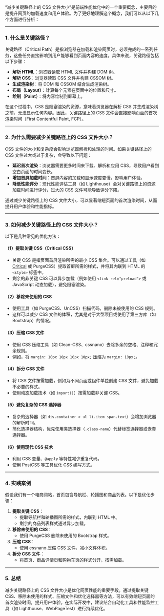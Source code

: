 “减少关键路径上的 CSS 文件大小”是前端性能优化中的一个重要概念，主要目的是提升网页的加载速度和用户体验。为了更好地理解这个概念，我们可以从以下几个方面进行分析：

---

### 1. **什么是关键路径？**
关键路径（Critical Path）是指浏览器在加载和渲染网页时，必须完成的一系列任务，这些任务直接影响到用户能够看到页面内容的速度。具体来说，关键路径包括以下步骤：
- **解析 HTML**：浏览器读取 HTML 文件并构建 DOM 树。
- **解析 CSS**：浏览器读取 CSS 文件并构建 CSSOM 树。
- **生成渲染树**：将 DOM 和 CSSOM 结合生成渲染树。
- **布局（Layout）**：计算每个元素在页面中的位置和尺寸。
- **绘制（Paint）**：将内容绘制到屏幕上。

在这个过程中，CSS 是阻塞渲染的资源，意味着浏览器在解析 CSS 并生成渲染树之前，无法显示任何内容。因此，关键路径上的 CSS 文件会直接影响页面的首次渲染时间（First Contentful Paint, FCP）。

---

### 2. **为什么需要减少关键路径上的 CSS 文件大小？**
CSS 文件的大小和复杂度会影响浏览器解析和处理的时间。如果关键路径上的 CSS 文件过大或过于复杂，会导致以下问题：
- **延迟首次渲染**：浏览器需要更多时间来下载、解析和应用 CSS，导致用户看到空白页面的时间变长。
- **增加首屏加载时间**：首屏内容的加载和显示速度变慢，影响用户体验。
- **降低性能评分**：现代性能评估工具（如 Lighthouse）会对关键路径上的资源加载时间进行评分，过大的 CSS 文件可能导致评分下降。

通过减少关键路径上的 CSS 文件大小，可以显著缩短页面的首次渲染时间，从而提升用户体验和性能指标。

---

### 3. **如何减少关键路径上的 CSS 文件大小？**
以下是几种常见的优化方法：

#### （1）**提取关键 CSS（Critical CSS）**
- 关键 CSS 是指页面首屏渲染所需的最小 CSS 集合。可以通过工具（如 [Critical](https://github.com/addyosmani/critical) 或 PurgeCSS）提取首屏所需的样式，并将其内联到 HTML 的 `<style>` 标签中。
- 剩余的非关键 CSS 可以异步加载（例如使用 `<link rel="preload">` 或 JavaScript 动态加载），避免阻塞渲染。

#### （2）**移除未使用的 CSS**
- 使用工具（如 PurgeCSS、UnCSS）扫描代码，删除未被使用的 CSS 规则。
- 这样可以减少 CSS 文件的体积，尤其是对于大型项目或使用了第三方库（如 Bootstrap）的情况。

#### （3）**压缩 CSS 文件**
- 使用 CSS 压缩工具（如 Clean-CSS、cssnano）去除多余的空格、注释和冗余规则。
- 例如，将 `margin: 10px 10px 10px 10px;` 压缩为 `margin: 10px;`。

#### （4）**拆分 CSS 文件**
- 将 CSS 文件按需加载，例如为不同页面或组件单独创建 CSS 文件，避免加载不必要的样式。
- 使用动态加载技术（如 `import()`）按需加载非关键 CSS。

#### （5）**避免复杂的 CSS 选择器**
- 复杂的选择器（如 `div.container > ul li.item span.text`）会增加浏览器的解析时间。
- 简化选择器结构，优先使用类选择器（`.class-name`）代替标签选择器或嵌套选择器。

#### （6）**使用现代 CSS 技术**
- 利用 CSS 变量、`@apply` 等特性减少重复代码。
- 使用 PostCSS 等工具优化 CSS 编写方式。

---

### 4. **实践案例**
假设我们有一个电商网站，首页包含导航栏、轮播图和商品列表。以下是优化步骤：
1. **提取关键 CSS**：
   - 提取导航栏和轮播图所需的样式，内联到 HTML 中。
   - 剩余的商品列表样式通过异步加载。
2. **移除未使用的 CSS**：
   - 使用 PurgeCSS 删除未使用的 Bootstrap 样式。
3. **压缩 CSS**：
   - 使用 cssnano 压缩 CSS 文件，减小文件体积。
4. **拆分 CSS 文件**：
   - 将首页、商品详情页和购物车页的样式分开，按需加载。

---

### 5. **总结**
减少关键路径上的 CSS 文件大小是优化网页性能的重要手段。通过提取关键 CSS、移除未使用的样式、压缩文件和优化选择器等方法，可以有效缩短页面的首次渲染时间，提升用户体验。在实际开发中，建议结合自动化工具和性能监控工具（如 Lighthouse、WebPageTest）进行持续优化。